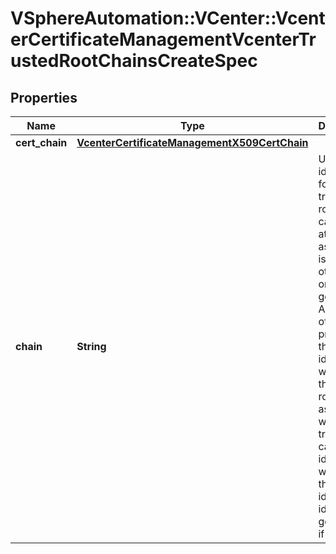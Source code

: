 # VSphereAutomation::VCenter::VcenterCertificateManagementVcenterTrustedRootChainsCreateSpec

## Properties
Name | Type | Description | Notes
------------ | ------------- | ------------- | -------------
**cert_chain** | [**VcenterCertificateManagementX509CertChain**](VcenterCertificateManagementX509CertChain.md) |  | 
**chain** | **String** | Unique identifier for this trusted root. Client can specify at creation as long as it is unique, otherwise one will be generated. An example of a client providing the identifier would be if this trusted root is associated with a VC trust. In this case the identifier would be the domain id. A unique id will be generated if not given. | [optional] 


